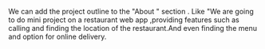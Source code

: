 We can add the project outline to the "About " section .
Like "We are going to do mini project on a restaurant web app ,providing features such as calling and finding the location of the restaurant.And even finding the menu and option for online delivery.
